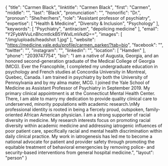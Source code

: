 {
  "title": "Carmen Black",
  "linktitle": "Carmen Black",
  "first": "Carmen",
  "middle": "",
  "last": "Black",
  "pronunciation": "",
  "honorific": "Dr.",
  "pronoun": "She/her/hers",
  "role": "Assistant professor of psychiatry",
  "expertise": [
    "Health & Medicine",
    "Diversity & Inclusion",
    "Psychology"
  ],
  "keywords": [
    "Psychiatry",
    "antiracism",
    "depolicing medicine"
  ],
  "email": "Y2FybWVuLnBhcmtlckB5YWxlLmVkdQ==",
  "images": [
    "/img/uploads/headshot 1.jpg"
  ],
  "website": "https://medicine.yale.edu/profile/carmen_parker/?tab=bio",
  "facebook": "",
  "twitter": "",
  "instagram": "",
  "linkedin": "",
  "location": [
    "Hamden"
  ],
  "phone": "2039747754",
  "bio": "I am a native of Augusta, Georgia, and an honored second-generation graduate of the Medical College of Georgia (MCG). Ever the Francophile, I completed my undergraduate education in psychology and French studies at Concordia University in Montreal, Quebec, Canada. I am trained in psychiatry by both the University of Pennsylvania and by my alma mater, MCG. I joined the Yale School of Medicine as Assistant Professor of Psychiatry in September 2019. My primary clinical appointment is at the Connecticut Mental Health Center. There, I am able to marry my dedication to provide quality clinical care to underserved, minority populations with academic research.\nMy professional identity is rooted in being a fiercely proud, outspoken, family-oriented African American physician. I am a strong supporter of racial diversity in medicine. My research interests focus on promoting racial diversity within academic medicine and addressing iatrogenic influences of poor patient care, specifically racial and mental health discrimination within daily clinical practice. My work in iatrogenesis has led me to become a national advocate for patient and provider safety through promoting the equitable treatment of behavioral emergencies by removing police- and security-based interventions from general hospital medicine.",
  "layout": "person"
}
